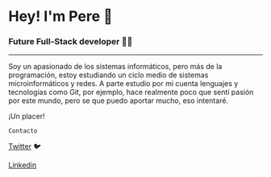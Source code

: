 # Hey! I'm Pere 👋

### Future Full-Stack developer 👨‍💻
---
Soy un apasionado de los sistemas informáticos, pero más de la programación, estoy estudiando un ciclo medio de sistemas microinformáticos y redes. A parte estudio por mi cuenta lenguajes y tecnologias como Git, por ejemplo, hace realmente poco que sentí pasión por este mundo, pero se que puedo aportar mucho, eso intentaré. 

¡Un placer!

`Contacto`

[Twitter](https://twitter.com/pereeegm) 🐦

[Linkedin](https://www.linkedin.com/in/pere-garcia-a66144218/)




